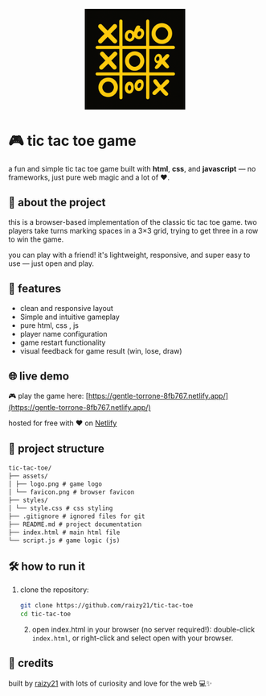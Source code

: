 <p align="center">
  <img src="assets/logo.png" alt="Tic Tac Toe Logo" width="200" />
</p>

# 🎮 tic tac toe game

a fun and simple tic tac toe game built with **html**, **css**, and **javascript** — no frameworks, just pure web magic and a lot of ❤️.

## 🧠 about the project

this is a browser-based implementation of the classic tic tac toe game. two players take turns marking spaces in a 3×3 grid, trying to get three in a row to win the game.

you can play with a friend! it's lightweight, responsive, and super easy to use — just open and play.

## 🚀 features

- clean and responsive layout
- Simple and intuitive gameplay
- pure html, css , js
- player name configuration
- game restart functionality
- visual feedback for game result (win, lose, draw)

## 🌐 live demo

🎮 play the game here: [https://gentle-torrone-8fb767.netlify.app/](https://gentle-torrone-8fb767.netlify.app/)

hosted for free with ❤️ on [Netlify](https://www.netlify.com/)

## 📁 project structure

```
tic-tac-toe/
├── assets/
│ ├── logo.png # game logo
│ └── favicon.png # browser favicon
├── styles/
│ └── style.css # css styling
├── .gitignore # ignored files for git
├── README.md # project documentation
├── index.html # main html file
└── script.js # game logic (js)
```

## 🛠️ how to run it

1. clone the repository:

   ```bash
   git clone https://github.com/raizy21/tic-tac-toe
   cd tic-tac-toe
   ```

   2. open index.html in your browser (no server required!): double-click `index.html`, or right-click and select open with your browser.

## 🙌 credits

built by [raizy21](https://github.com/raizy21) with lots of curiosity and love for the web 💻✨
